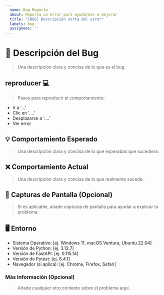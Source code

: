 ```yaml
---
  name: Bug Reporte
  about: Reporta un error para ayudarnos a mejorar
  title: "[BUG] Descripción corta del error"
  labels: bug
  assignees: ''
---
```


# 🐛 Descripción del Bug
> Una descripción clara y concisa de lo que es el bug.

## reproducer 💻

>Pasos para reproducir el comportamiento:

- Ir a '...'
- Clic en '....'
- Desplazarse a '....'
- Ver error

## 💡 Comportamiento Esperado

> Una descripción clara y concisa de lo que esperabas que sucediera.

## ❌ Comportamiento Actual

> Una descripción clara y concisa de lo que realmente sucede.

## 📸 Capturas de Pantalla (Opcional)

> Si es aplicable, añade capturas de pantalla para ayudar a explicar tu problema.

## 🖥️ Entorno

- Sistema Operativo: [ej. Windows 11, macOS Ventura, Ubuntu 22.04]
- Versión de Python: [ej. 3.12.7]
- Versión de FastAPI: [ej. 0.115.14]
- Versión de Pytest: [ej. 8.4.1]
- Navegador (si aplica): [ej. Chrome, Firefox, Safari]

### Más Información (Opcional)

> Añade cualquier otro contexto sobre el problema aquí.
